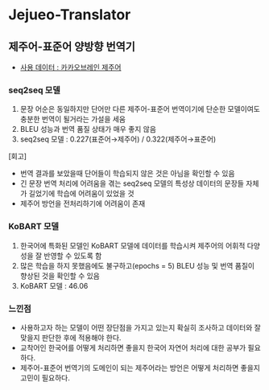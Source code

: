 # Jejueo-Translator
## 제주어-표준어 양방향 번역기
* [사용 데이터 : 카카오브레인 제주어](https://www.kaggle.com/datasets/bryanpark/jit-dataset)

### seq2seq 모델
1. 문장 어순은 동일하지만 단어만 다른 제주어-표준어 번역이기에 단순한 모델이여도 충분한 번역이 될거라는 가설을 세움
2. BLEU 성능과 번역 품질 상태가 매우 좋지 않음
3. seq2seq 모델 : 0.227(표준어→제주어) / 0.322(제주어→표준어)

[회고]
* 번역 결과를 보았을때 단어들이 학습되지 않은 것은 아님을 확인할 수 있음
* 긴 문장 번역 처리에 어려움을 겪는 seq2seq 모델의 특성상 데이터의 문장들 자체가 길었기에 학습에 어려움이 있었을 것
* 제주어 방언을 전처리하기에 어려움이 존재

### KoBART 모델
1. 한국어에 특화된 모델인 KoBART 모델에 데이터를 학습시켜 제주어의 어휘적 다양성을 잘 반영할 수 있도록 함
2. 많은 학습을 하지 못했음에도 불구하고(epochs = 5) BLEU 성능 및 번역 품질이 향상된 것을 확인할 수 있음
3. KoBART 모델 : 46.06

### 느낀점  
* 사용하고자 하는 모델이 어떤 장단점을 가지고 있는지 확실히 조사하고 데이터와 잘 맞을지 판단한 후에 적용해야 한다.
* 교착어인 한국어를 어떻게 처리하면 좋을지 한국어 자연어 처리에 대한 공부가 필요하다.
* 제주어-표준어 번역기의 도메인이 되는 제주어라는 방언은 어떻게 처리하면 좋을지 고민이 필요하다. 
